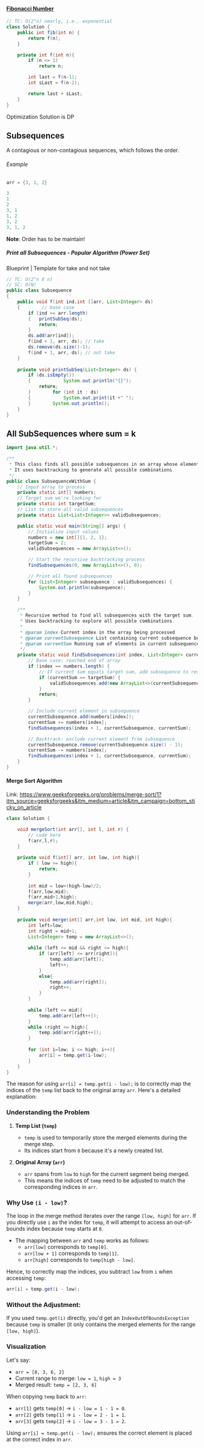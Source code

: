 #### [Fibonacci Number](https://leetcode.com/problems/fibonacci-number/)

```java
// TC: O(2^n) nearly, i.e., exponential 
class Solution {
    public int fib(int n) {
        return f(n);
    }

    private int f(int n){
        if (n <= 1)
            return n;

        int last = f(n-1);
        int sLast = f(n-2);

        return last + sLast;
    }
}
```

Optimization Solution is DP



## Subsequences
A contagious or non-contagious sequences, which follows the order. 
###### Example
```java
arr = {3, 1, 2}

3
1
2
3, 1
1, 2
3, 2
3, 1, 2
```

**Note**: Order has to be maintain!
##### Print all Subsequences - Popular Algorithm (Power Set)

Blueprint | Template for take and not take 
```java
// TC: O(2^n X n)
// SC: O(N)
public class Subsequence  
{  
    public void f(int ind,int []arr, List<Integer> ds)  
    {        // base case  
        if (ind >= arr.length)  
        {   printSubSeq(ds);  
            return;  
        }  
        ds.add(arr[ind]);  
        f(ind + 1, arr, ds); // take  
        ds.remove(ds.size()-1);  
        f(ind + 1, arr, ds); // not take  
    }  
  
    private void printSubSeq(List<Integer> ds) {  
        if (ds.isEmpty())  
        {            System.out.println("{}");  
            return;  
        }        for (int it : ds)  
        {            System.out.print(it +" ");  
        }        System.out.println();  
    }
}
```


## All SubSequences where sum = k
```java
import java.util.*;

/**
 * This class finds all possible subsequences in an array whose elements sum up to a target value.
 * It uses backtracking to generate all possible combinations.
 */
public class SubsequenceWithSum {
    // Input array to process
    private static int[] numbers;
    // Target sum we're looking for
    private static int targetSum;
    // List to store all valid subsequences
    private static List<List<Integer>> validSubsequences;

    public static void main(String[] args) {
        // Initialize input values
        numbers = new int[]{1, 2, 1};
        targetSum = 2;
        validSubsequences = new ArrayList<>();

        // Start the recursive backtracking process
        findSubsequences(0, new ArrayList<>(), 0);

        // Print all found subsequences
        for (List<Integer> subsequence : validSubsequences) {
            System.out.println(subsequence);
        }
    }

    /**
     * Recursive method to find all subsequences with the target sum.
     * Uses backtracking to explore all possible combinations.
     *
     * @param index Current index in the array being processed
     * @param currentSubsequence List containing current subsequence being built
     * @param currentSum Running sum of elements in current subsequence
     */
    private static void findSubsequences(int index, List<Integer> currentSubsequence, int currentSum) {
        // Base case: reached end of array
        if (index == numbers.length) {
            // If current sum equals target sum, add subsequence to results
            if (currentSum == targetSum) {
                validSubsequences.add(new ArrayList<>(currentSubsequence));
            }
            return;
        }

        // Include current element in subsequence
        currentSubsequence.add(numbers[index]);
        currentSum += numbers[index];
        findSubsequences(index + 1, currentSubsequence, currentSum);

        // Backtrack: exclude current element from subsequence
        currentSubsequence.remove(currentSubsequence.size() - 1);
        currentSum -= numbers[index];
        findSubsequences(index + 1, currentSubsequence, currentSum);
    }
}
```


#### Merge Sort Algorithm
Link: https://www.geeksforgeeks.org/problems/merge-sort/1?itm_source=geeksforgeeks&itm_medium=article&itm_campaign=bottom_sticky_on_article
```java
class Solution {

    void mergeSort(int arr[], int l, int r) {
        // code here
        f(arr,l,r);
    }
    
    private void f(int[] arr, int low, int high){
        if ( low >= high){
            return;
        }
        
        int mid = low+(high-low)/2;
        f(arr,low,mid);
        f(arr,mid+1,high);
        merge(arr,low,mid,high);
    }
    
    private void merge(int[] arr,int low, int mid, int high){
        int left=low;
        int right = mid+1;
        List<Integer> temp = new ArrayList<>();
        
        while (left <= mid && right <= high){
            if (arr[left] <= arr[right]){
                temp.add(arr[left]);
                left++;
            }
            else{
                temp.add(arr[right]);
                right++;
            }
        }
        
        while (left <= mid){
            temp.add(arr[left++]);
        }
        while (right <= high){
            temp.add(arr[right++]);
        }
        
        for (int i=low; i <= high; i++){
            arr[i] = temp.get(i-low);
        }
    }
}
```
The reason for using `arr[i] = temp.get(i - low);` is to correctly map the indices of the `temp` list back to the original array `arr`. Here's a detailed explanation:

### Understanding the Problem
1. **Temp List (`temp`)**
   - `temp` is used to temporarily store the merged elements during the merge step.
   - Its indices start from `0` because it's a newly created list.

2. **Original Array (`arr`)**
   - `arr` spans from `low` to `high` for the current segment being merged.
   - This means the indices of `temp` need to be adjusted to match the corresponding indices in `arr`.

### Why Use `(i - low)`?
The loop in the merge method iterates over the range `[low, high]` for `arr`. If you directly use `i` as the index for `temp`, it will attempt to access an out-of-bounds index because `temp` starts at `0`.

- The mapping between `arr` and `temp` works as follows:
  - `arr[low]` corresponds to `temp[0]`.
  - `arr[low + 1]` corresponds to `temp[1]`.
  - `arr[high]` corresponds to `temp[high - low]`.

Hence, to correctly map the indices, you subtract `low` from `i` when accessing `temp`:
```java
arr[i] = temp.get(i - low);
```

### Without the Adjustment:
If you used `temp.get(i)` directly, you'd get an `IndexOutOfBoundsException` because `temp` is smaller (it only contains the merged elements for the range `[low, high]`).

### Visualization
Let's say:
- `arr = [8, 3, 6, 2]`
- Current range to merge: `low = 1`, `high = 3`
- Merged result: `temp = [2, 3, 6]`

When copying `temp` back to `arr`:
- `arr[1]` gets `temp[0]` → `i - low = 1 - 1 = 0`.
- `arr[2]` gets `temp[1]` → `i - low = 2 - 1 = 1`.
- `arr[3]` gets `temp[2]` → `i - low = 3 - 1 = 2`.

Using `arr[i] = temp.get(i - low);` ensures the correct element is placed at the correct index in `arr`.
